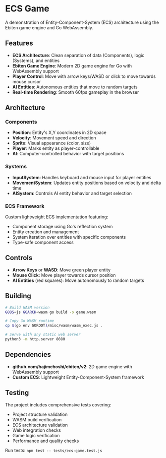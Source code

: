 # ECS Game

A demonstration of Entity-Component-System (ECS) architecture using the Ebiten game engine and Go WebAssembly.

## Features

- **ECS Architecture**: Clean separation of data (Components), logic (Systems), and entities
- **Ebiten Game Engine**: Modern 2D game engine for Go with WebAssembly support
- **Player Control**: Move with arrow keys/WASD or click to move towards mouse cursor
- **AI Entities**: Autonomous entities that move to random targets
- **Real-time Rendering**: Smooth 60fps gameplay in the browser

## Architecture

### Components
- **Position**: Entity's X,Y coordinates in 2D space
- **Velocity**: Movement speed and direction
- **Sprite**: Visual appearance (color, size)
- **Player**: Marks entity as player-controllable
- **AI**: Computer-controlled behavior with target positions

### Systems
- **InputSystem**: Handles keyboard and mouse input for player entities
- **MovementSystem**: Updates entity positions based on velocity and delta time
- **AISystem**: Controls AI entity behavior and target selection

### ECS Framework
Custom lightweight ECS implementation featuring:
- Component storage using Go's reflection system
- Entity creation and management
- System iteration over entities with specific components
- Type-safe component access

## Controls

- **Arrow Keys** or **WASD**: Move green player entity
- **Mouse Click**: Move player towards cursor position
- **AI Entities** (red squares): Move autonomously to random targets

## Building

```bash
# Build WASM version
GOOS=js GOARCH=wasm go build -o game.wasm

# Copy Go WASM runtime
cp $(go env GOROOT)/misc/wasm/wasm_exec.js .

# Serve with any static web server
python3 -m http.server 8080
```

## Dependencies

- **github.com/hajimehoshi/ebiten/v2**: 2D game engine with WebAssembly support
- **Custom ECS**: Lightweight Entity-Component-System framework

## Testing

The project includes comprehensive tests covering:
- Project structure validation
- WASM build verification  
- ECS architecture validation
- Web integration checks
- Game logic verification
- Performance and quality checks

Run tests: `npm test -- tests/ecs-game.test.js`